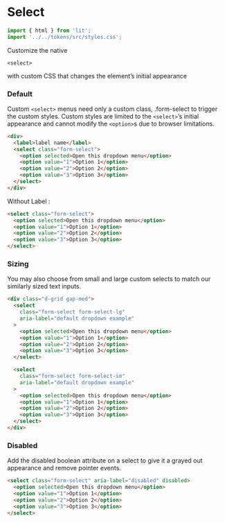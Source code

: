 # Select

```js script
import { html } from 'lit';
import '../../tokens/src/styles.css';
```

Customize the native

```
<select>
```

with custom CSS that changes the element’s initial appearance

### Default

Custom `<select>` menus need only a custom class, .form-select to trigger the custom styles. Custom styles are limited to the `<select>`’s initial appearance and cannot modify the `<option>`s due to browser limitations.

```html preview-story
<div>
  <label>label name</label>
  <select class="form-select">
    <option selected>Open this dropdown menu</option>
    <option value="1">Option 1</option>
    <option value="2">Option 2</option>
    <option value="3">Option 3</option>
  </select>
</div>
```

Without Label :

```html preview-story
<select class="form-select">
  <option selected>Open this dropdown menu</option>
  <option value="1">Option 1</option>
  <option value="2">Option 2</option>
  <option value="3">Option 3</option>
</select>
```

### Sizing

You may also choose from small and large custom selects to match our similarly sized text inputs.

```html preview-story
<div class="d-grid gap-med">
  <select
    class="form-select form-select-lg"
    aria-label="default dropdown example"
  >
    <option selected>Open this dropdown menu</option>
    <option value="1">Option 1</option>
    <option value="2">Option 2</option>
    <option value="3">Option 3</option>
  </select>

  <select
    class="form-select form-select-sm"
    aria-label="default dropdown example"
  >
    <option selected>Open this dropdown menu</option>
    <option value="1">Option 1</option>
    <option value="2">Option 2</option>
    <option value="3">Option 3</option>
  </select>
</div>
```

### Disabled

Add the disabled boolean attribute on a select to give it a grayed out appearance and remove pointer events.

```html preview-story
<select class="form-select" aria-label="disabled" disabled>
  <option selected>Open this dropdown menu</option>
  <option value="1">Option 1</option>
  <option value="2">Option 2</option>
  <option value="3">Option 3</option>
</select>
```
